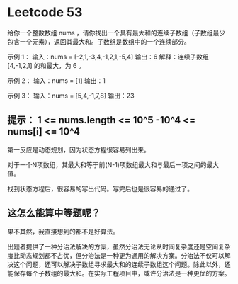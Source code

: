 # Leetcode 53
给你一个整数数组 nums ，请你找出一个具有最大和的连续子数组（子数组最少包含一个元素），返回其最大和。子数组是数组中的一个连续部分。

示例 1：
输入：nums = [-2,1,-3,4,-1,2,1,-5,4]
输出：6
解释：连续子数组 [4,-1,2,1] 的和最大，为 6 。

示例 2：
输入：nums = [1]
输出：1

示例 3：
输入：nums = [5,4,-1,7,8]
输出：23

提示：
1 <= nums.length <= 10^5
-10^4 <= nums[i] <= 10^4
------------------------------------
第一反应是动态规划，因为状态方程很容易列出来。

对于一个N项数组，其最大和等于前(N-1)项数组最大和与最后一项之间的最大值。

找到状态方程后，很容易的写出代码。写完后也是很容易的通过了。

这怎么能算中等题呢？
------------------------------------
果不其然，我直接想到的都不是好算法。

出题者提供了一种分治法解决的方案，虽然分治法无论从时间复杂度还是空间复杂度比动态规划都不占优，但分治法是一种更为通用的解决方案。分治法不仅可以解决这个问题，还可以解决子数组寻求最大和的连续子数组这个问题。除此以外，还能保存每个子数组的最大和。在实际工程项目中，或许分治法是一种更优的方案。
